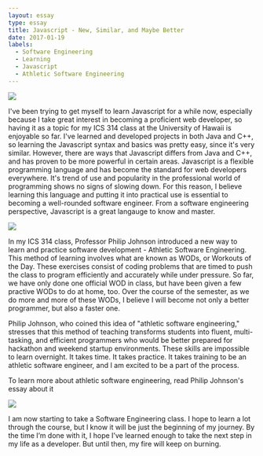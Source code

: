 ```yaml
---
layout: essay
type: essay
title: Javascript - New, Similar, and Maybe Better
date: 2017-01-19
labels:
  - Software Engineering
  - Learning
  - Javascript
  - Athletic Software Engineering
---
```


<img class="ui tiny left circular floated image" src="../images/paintbrushes.jpg">

I've been trying to get myself to learn Javascript for a while now, especially because I take great interest in becoming a proficient web developer, so having it as a topic for my ICS 314 class at the University of Hawaii is enjoyable so far. I've learned and developed projects in both Java and C++, so learning the Javascript syntax and basics was pretty easy, since it's very similar. However, there are ways that Javascript differs from Java and C++, and has proven to be more powerful in certain areas. Javascript is a flexible programming language and has become the standard for web developers everywhere. It's trend of use and popularity in the professional world of programming shows no signs of slowing down. For this reason, I believe learning this language and putting it into practical use is essential to becoming a well-rounded software engineer. From a software engineering perspective, Javascript is a great langauge to know and master.

<img class="ui tiny left circular floated image" src="../images/design-technology.jpg">

In my ICS 314 class, Professor Philip Johnson introduced a new way to learn and practice software development - Athletic Software Engineering. This method of learning involves what are known as WODs, or Workouts of the Day. These exercises consist of coding problems that are timed to push the class to program efficiently and accurately while under pressure. So far, we have only done one official WOD in class, but have been given a few practive WODs to do at home, too. Over the course of the semester, as we do more and more of these WODs, I believe I will become not only a better programmer, but also a faster one. 

Philip Johnson, who coined this idea of "athletic software engineering," stresses that this method of teaching transforms students into fluent, multi-tasking, and efficient programmers who would be better prepared for hackathon and weekend startup environments. These skills are impossible to learn overnight.  It takes time. It takes practice. It takes training to be an athletic software engineer, and I am excited to be a part of the process.

To learn more about athletic software engineering, read Philip Johnson's essay about it 

<img class="ui tiny left circular floated image" src="../images/software-code.jpg">

I am now starting to take a Software Engineering class. I hope to learn a lot through the course, but I know it will be just the beginning of my journey. By the time I’m done with it, I hope I’ve learned enough to take the next step in my life as a developer. But until then, my fire will keep on burning.

